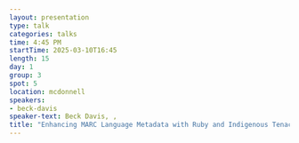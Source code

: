 ```yaml
---
layout: presentation
type: talk
categories: talks
time: 4:45 PM
startTime: 2025-03-10T16:45 
length: 15
day: 1
group: 3
spot: 5
location: mcdonnell
speakers:
- beck-davis
speaker-text: Beck Davis, , 
title: "Enhancing MARC Language Metadata with Ruby and Indigenous Tenacity"
---
```


